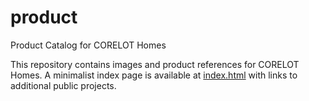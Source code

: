 # product
Product Catalog for CORELOT Homes

This repository contains images and product references for CORELOT Homes. A minimalist index page is available at [index.html](index.html) with links to additional public projects.
